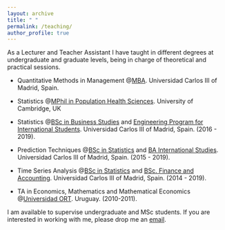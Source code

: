 ```yaml
---
layout: archive
title: " "
permalink: /teaching/
author_profile: true
---
```


As a Lecturer and Teacher Assistant I have taught in different degrees at undergraduate and graduate levels, being in charge of theoretical and practical sessions.


- Quantitative Methods in Management @[MBA](https://www.uc3m.es/master/mba). Universidad Carlos III of Madrid, Spain.

- Statistics @[MPhil in Population Health Sciences](https://www.phs.masters.cam.ac.uk/). University of Cambridge, UK

- Statistics @[BSc in Business Studies](https://www.uc3m.es/bachelor-degree/business-administration) and [Engineering Program for International Students](https://www.uc3m.es/studies/international-students/bachelors-degrees). Universidad Carlos III of Madrid, Spain. (2016 - 2019).

- Prediction Techniques @[BSc in Statistics](https://www.uc3m.es/bachelor-degree/statistics-business) and [BA International Studies](https://www.uc3m.es/bachelor-degree/international-studies). Universidad Carlos III of Madrid, Spain. (2015 - 2019).

- Time Series Analysis @[BSc in Statistics](https://www.uc3m.es/bachelor-degree/statistics-business) and [BSc. Finance and Accounting](https://www.uc3m.es/bachelor-degree/finance-accounting). Universidad Carlos III of Madrid, Spain. (2014 - 2019).

- TA in Economics, Mathematics and Mathematical Economics @[Universidad ORT](https://www.ort.edu.uy/). Uruguay. (2010-2011).

I am available to supervise undergraduate and MSc students. If you are interested in working with me, please drop me an [email](mailto:n.hernandez@ucl.ac.uk).
